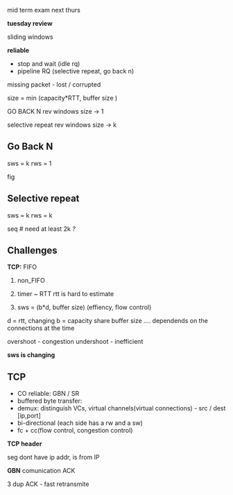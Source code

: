 mid term exam next thurs

**tuesday review**

sliding windows


**reliable**

+ stop and wait (idle rq)
+ pipeline RQ (selective repeat, go back n)

missing packet - lost / corrupted

size = min (capacity*RTT, buffer size )

GO BACK N
rev windows size -> 1

selective repeat
rev windows size -> k

## Go Back N
sws = k
rws = 1

fig

## Selective repeat

sws = k
rws = k

seq # need at least 2k *?*

## Challenges 
**TCP:**
FIFO
1. non_FIFO

2. timer ~ RTT
rtt is hard to estimate

3. sws = (b*d, buffer size)
      (effiency, flow control)

d = rtt, changing
b = capacity share
buffer size .... dependends on the connections at the time

overshoot - congestion
undershoot - inefficient

**sws is changing**



## TCP

+ CO reliable: GBN / SR
+ buffered byte transfer:
+ demux: distinguish VCs, virtual channels(virtual connections) - src / dest [ip,port]
+ bi-directional (each side has a rw and a sw)
+ fc + cc(flow control, congestion control)

**TCP header**

seg dont have ip addr, is from IP

**GBN**
comunication ACK

3 dup ACK - fast retransmite
